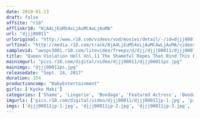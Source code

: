 ```yaml
---
date: 2019-01-13
draft: false
affsite: "r18"
afflinkr18: "NjA4LjEuMS4xLjAuMC4wLjAuMA"
url: "djjj00011"
urloriginal: "http://www.r18.com/videos/vod/movies/detail/-/id=djjj00011"
urlfinal: "http://media.r18.com/track/NjA4LjEuMS4xLjAuMC4wLjAuMA/videos/vod/movies/detail/-/id=djjj00011"
samplevid: "awspv3001.r18.com/litevideo/freepv/d/djj/djjj00011/djjj00011_dmb_w.mp4"
title: "Queen Violation Hell Vol.11 The Shameful Ropes That Bind This Elegant Queen Bee Her Forbidden Juices Are Cruelly Fragrant And Aromatic Kyoko Maki"
mainimgurl: "pics.r18.com/digital/video/djjj00011/djjj00011ps.jpg"
mainimgs: "djjj00011ps.jpg"
releasedate: "Sept. 24, 2017"
duration: 154
productioncomp: "BabyEntertainment"
girls: ['Kyoko Maki']
categories: ['Shame', 'Lingerie', 'Bondage', 'Featured Actress', 'Bondage', 'Hi-Def', 'Sale (limited time)']
imgurls: ['pics.r18.com/digital/video/djjj00011/djjj00011jp-1.jpg', 'pics.r18.com/digital/video/djjj00011/djjj00011jp-2.jpg', 'pics.r18.com/digital/video/djjj00011/djjj00011jp-3.jpg', 'pics.r18.com/digital/video/djjj00011/djjj00011jp-4.jpg', 'pics.r18.com/digital/video/djjj00011/djjj00011jp-5.jpg', 'pics.r18.com/digital/video/djjj00011/djjj00011jp-6.jpg', 'pics.r18.com/digital/video/djjj00011/djjj00011jp-7.jpg', 'pics.r18.com/digital/video/djjj00011/djjj00011jp-8.jpg', 'pics.r18.com/digital/video/djjj00011/djjj00011jp-9.jpg', 'pics.r18.com/digital/video/djjj00011/djjj00011jp-10.jpg', 'pics.r18.com/digital/video/djjj00011/djjj00011jp-11.jpg', 'pics.r18.com/digital/video/djjj00011/djjj00011jp-12.jpg', 'pics.r18.com/digital/video/djjj00011/djjj00011jp-13.jpg', 'pics.r18.com/digital/video/djjj00011/djjj00011jp-14.jpg', 'pics.r18.com/digital/video/djjj00011/djjj00011jp-15.jpg', 'pics.r18.com/digital/video/djjj00011/djjj00011jp-16.jpg', 'pics.r18.com/digital/video/djjj00011/djjj00011jp-17.jpg', 'pics.r18.com/digital/video/djjj00011/djjj00011jp-18.jpg', 'pics.r18.com/digital/video/djjj00011/djjj00011jp-19.jpg', 'pics.r18.com/digital/video/djjj00011/djjj00011jp-20.jpg']
imgs: ['djjj00011jp-1.jpg', 'djjj00011jp-2.jpg', 'djjj00011jp-3.jpg', 'djjj00011jp-4.jpg', 'djjj00011jp-5.jpg', 'djjj00011jp-6.jpg', 'djjj00011jp-7.jpg', 'djjj00011jp-8.jpg', 'djjj00011jp-9.jpg', 'djjj00011jp-10.jpg', 'djjj00011jp-11.jpg', 'djjj00011jp-12.jpg', 'djjj00011jp-13.jpg', 'djjj00011jp-14.jpg', 'djjj00011jp-15.jpg', 'djjj00011jp-16.jpg', 'djjj00011jp-17.jpg', 'djjj00011jp-18.jpg', 'djjj00011jp-19.jpg', 'djjj00011jp-20.jpg']
---
```

